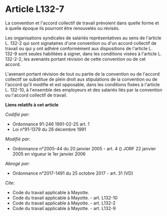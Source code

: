 # Article L132-7

La convention et l'accord collectif de travail prévoient dans quelle forme et à quelle époque ils pourront être renouvelés ou
révisés.

Les organisations syndicales de salariés représentatives au sens de l'article L. 132-2 qui sont signataires d'une convention
ou d'un accord collectif de travail ou qui y ont adhéré conformément aux dispositions de l'article L. 132-9 sont seules
habilitées à signer, dans les conditions visées à l'article L. 132-2-2, les avenants portant révision de cette convention ou
de cet accord.

L'avenant portant révision de tout ou partie de la convention ou de l'accord collectif se substitue de plein droit aux
stipulations de la convention ou de l'accord qu'il modifie et est opposable, dans les conditions fixées à l'article L.
132-10, à l'ensemble des employeurs et des salariés liés par la convention ou l'accord collectif de travail.

**Liens relatifs à cet article**

_Codifié par_:

  - Ordonnance 91-246 1991-02-25 art. 1
  - Loi n°91-1379 du 28 décembre 1991

_Modifié par_:

  - Ordonnance n°2005-44 du 20 janvier 2005 - art. 4 () JORF 22 janvier 2005 en vigueur le 1er janvier 2006

_Abrogé par_:

  - Ordonnance n°2017-1491 du 25 octobre 2017 - art. 31 (VD)

_Cite_:

  - Code du travail applicable à Mayotte.
  - Code du travail applicable à Mayotte. - art. L132-10
  - Code du travail applicable à Mayotte. - art. L132-2
  - Code du travail applicable à Mayotte. - art. L132-9
